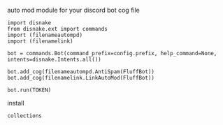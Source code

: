 auto mod module for your discord bot
cog file
```
import disnake
from disnake.ext import commands
import (filenameautompd)
import (filenamelink)

bot = commands.Bot(command_prefix=config.prefix, help_command=None, intents=disnake.Intents.all())

bot.add_cog(filenameautompd.AntiSpam(FluffBot))
bot.add_cog(filenamelink.LinkAutoMod(FluffBot))

bot.run(TOKEN)
```
install
```
collections
```
